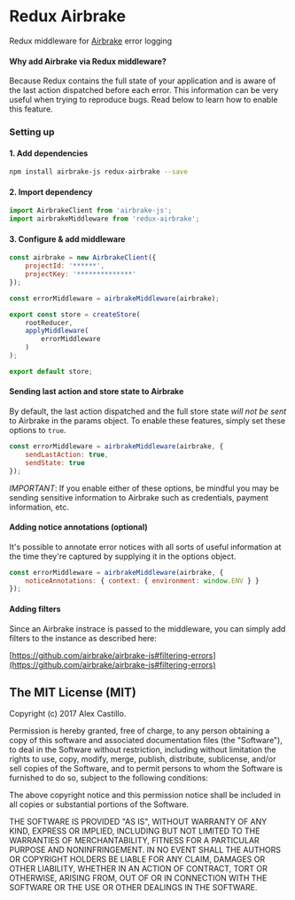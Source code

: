 # Redux Airbrake

Redux middleware for [Airbrake](https://github.com/airbrake/airbrake-js) error logging

#### Why add Airbrake via Redux middleware?
Because Redux contains the full state of your application and is aware of the last action dispatched before each error. This information can be very useful when trying to reproduce bugs. Read below to learn how to enable this feature.

### Setting up

#### 1. Add dependencies
``` bash
npm install airbrake-js redux-airbrake --save
```

#### 2. Import dependency
``` js
import AirbrakeClient from 'airbrake-js';
import airbrakeMiddleware from 'redux-airbrake';
```

#### 3. Configure & add middleware
``` js
const airbrake = new AirbrakeClient({
    projectId: '******',
    projectKey: '**************'
});

const errorMiddleware = airbrakeMiddleware(airbrake);

export const store = createStore(
    rootReducer,
    applyMiddleware(
        errorMiddleware
    )
);

export default store;
```

#### Sending last action and store state to Airbrake

By default, the last action dispatched and the full store state *will not be sent* to Airbrake in the params object.
To enable these features, simply set these options to `true`.

``` js
const errorMiddleware = airbrakeMiddleware(airbrake, {
    sendLastAction: true,
    sendState: true
});
```

*IMPORTANT*: If you enable either of these options, be mindful you may be sending sensitive information to Airbrake such as credentials, payment information, etc.

#### Adding notice annotations (optional)

It's possible to annotate error notices with all sorts of useful information at the time they're captured by supplying it in the options object.

``` js
const errorMiddleware = airbrakeMiddleware(airbrake, {
    noticeAnnotations: { context: { environment: window.ENV } }
});
```

#### Adding filters

Since an Airbrake instrace is passed to the middleware, you can simply add
filters to the instance as described here:

[https://github.com/airbrake/airbrake-js#filtering-errors](https://github.com/airbrake/airbrake-js#filtering-errors)

## The MIT License (MIT)

Copyright (c) 2017 Alex Castillo.

Permission is hereby granted, free of charge, to any person obtaining a copy
of this software and associated documentation files (the "Software"), to deal
in the Software without restriction, including without limitation the rights
to use, copy, modify, merge, publish, distribute, sublicense, and/or sell
copies of the Software, and to permit persons to whom the Software is
furnished to do so, subject to the following conditions:

The above copyright notice and this permission notice shall be included in all
copies or substantial portions of the Software.

THE SOFTWARE IS PROVIDED "AS IS", WITHOUT WARRANTY OF ANY KIND, EXPRESS OR
IMPLIED, INCLUDING BUT NOT LIMITED TO THE WARRANTIES OF MERCHANTABILITY,
FITNESS FOR A PARTICULAR PURPOSE AND NONINFRINGEMENT. IN NO EVENT SHALL THE
AUTHORS OR COPYRIGHT HOLDERS BE LIABLE FOR ANY CLAIM, DAMAGES OR OTHER
LIABILITY, WHETHER IN AN ACTION OF CONTRACT, TORT OR OTHERWISE, ARISING FROM,
OUT OF OR IN CONNECTION WITH THE SOFTWARE OR THE USE OR OTHER DEALINGS IN THE
SOFTWARE.
